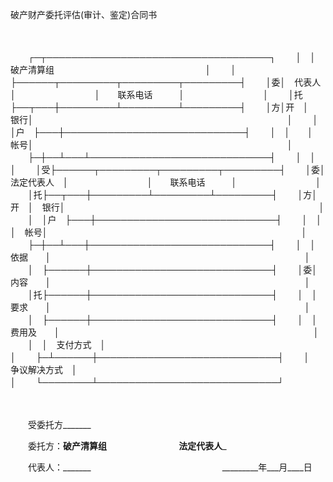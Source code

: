 



破产财产委托评估(审计、鉴定)合同书



 

　　


　　┌─┬────────────────────────────────────┐
　　│　│　　　　　　　　　　　　　 破产清算组　　　　　　　　　　　　　　　　　 │
　　│　├──────┬─────────┬─────────┬─────────┤
　　│委│　代表人　　│　　　　　　　　　│　　联系电话　　　│　　　　　　　　　│
　　│托├──┬───┼─────────┴─────────┴─────────┤
　　│方│开　│　银行│　　　　　　　　　　　　　　　　　　　　　　　　　　　　　│
　　│　│户　├───┼─────────────────────────────┤
　　│　│　　│　帐号│　　　　　　　　　　　　　　　　　　　　　　　　　　　　　│
　　├─┼──┴───┴─────────────────────────────┤
　　│　│　　　　　　　　　　　　　　　　　　　　　　　　　　　　　　　　　　　　│
　　│受├──────┬─────────┬─────────┬─────────┤
　　│委│法定代表人　│　　　　　　　　　│　　联系电话　　　│　　　　　　　　　│
　　│托├──┬───┼─────────┴─────────┴─────────┤
　　│方│开　│　银行│　　　　　　　　　　　　　　　　　　　　　　　　　　　　　│
　　│　│户　├───┼─────────────────────────────┤
　　│　│　　│　帐号│　　　　　　　　　　　　　　　　　　　　　　　　　　　　　│
　　├─┼──┴───┼─────────────────────────────┤
　　│　│　　依据　　│　　　　　　　　　　　　　　　　　　　　　　　　　　　　　│
　　│　├──────┼─────────────────────────────┤
　　│委│　　内容　　│　　　　　　　　　　　　　　　　　　　　　　　　　　　　　│
　　│托├──────┼─────────────────────────────┤
　　│　│　　要求　　│　　　　　　　　　　　　　　　　　　　　　　　　　　　　　│
　　│　├──────┼─────────────────────────────┤
　　│　│　费用及　　│　　　　　　　　　　　　　　　　　　　　　　　　　　　　　│
　　│　│　支付方式　│　　　　　　　　　　　　　　　　　　　　　　　　　　　　　│
　　├─┴──────┼─────────────────────────────┤
　　│　争议解决方式　│　　　　　　　　　　　　　　　　　　　　　　　　　　　　　│
　　└────────┴─────────────────────────────┘
　　


　　　　　　　　　　　　　　　　　　　　　 

　　受委托方_______

　　委托方：__________破产清算组　　　　　　　　 法定代表人___________

　　代表人：_______　　　　　　　　　　　　　　　_________年___月____日